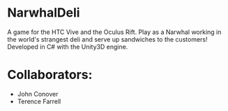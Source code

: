 # NarwhalDeli

A game for the HTC Vive and the Oculus Rift.  Play as a Narwhal working in the world's strangest deli and serve up sandwiches to the customers!  Developed in C# with the Unity3D engine.

# Collaborators:
   - John Conover
   - Terence Farrell
